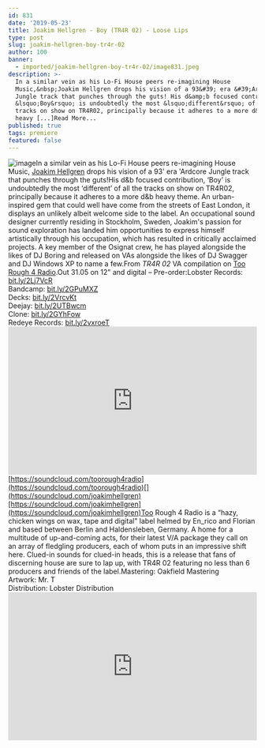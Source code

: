 ```yaml
---
id: 831
date: '2019-05-23'
title: Joakim Hellgren - Boy (TR4R 02) - Loose Lips
type: post
slug: joakim-hellgren-boy-tr4r-02
author: 100
banner:
  - imported/joakim-hellgren-boy-tr4r-02/image831.jpeg
description: >-
  In a similar vein as his Lo-Fi House peers re-imagining House
  Music,&nbsp;Joakim Hellgren drops his vision of a 93&#39; era &#39;Ardcore
  Jungle track that punches through the guts! His d&amp;b focused contribution,
  &lsquo;Boy&rsquo; is undoubtedly the most &lsquo;different&rsquo; of all the
  tracks on show on TR4R02, principally because it adheres to a more d&amp;b
  heavy [...]Read More...
published: true
tags: premiere
featured: false
---
```

![image](../imported/joakim-hellgren-boy-tr4r-02/image831.jpeg)In a similar vein as his Lo-Fi House peers re-imagining House Music, [Joakim Hellgren](https://joakimhellgren.bandcamp.com) drops his vision of a 93' era 'Ardcore Jungle track that punches through the guts!His d&b focused contribution, ‘Boy’ is undoubtedly the most ‘different’ of all the tracks on show on TR4R02, principally because it adheres to a more d&b heavy theme. An urban-inspired gem that could well have come from the streets of East London, it displays an unlikely albeit welcome side to the label. An occupational sound designer currently residing in Stockholm, Sweden, Joakim's passion for sound exploration has landed him opportunities to express himself artistically through his occupation, which has resulted in critically acclaimed projects. A key member of the Osignat crew, he has played alongside the likes of DJ Boring and released on VAs alongside the likes of DJ Swagger and DJ Windows XP to name a few.From _TR4R 02_ VA compilation on [Too Rough 4 Radio](https://toorough4radio.bandcamp.com/).Out 31.05 on 12" and digital – Pre-order:Lobster Records: [bit.ly/2Lj7VcR](http://bit.ly/2Lj7VcR)  
Bandcamp: [bit.ly/2GPuMXZ](http://bit.ly/2GPuMXZ)  
Decks: [bit.ly/2VrcvKt](http://bit.ly/2VrcvKt)  
Deejay: [bit.ly/2UTBwcm](http://bit.ly/2UTBwcm)  
Clone: [bit.ly/2GYhFow](http://bit.ly/2GYhFow)  
Redeye Records: [bit.ly/2vxroeT](http://bit.ly/2vxroeT)<iframe width='100%' height='300' scrolling='no' frameborder='no' allow='autoplay' src='https://w.soundcloud.com/player/?url=https%3A//api.soundcloud.com/tracks/625180518&color=%23ff5500&auto_play=false&hide_related=false&show_comments=true&show_user=true&show_reposts=false&show_teaser=true'></iframe>[](https://soundcloud.com/toorough4radio)[https://soundcloud.com/toorough4radio](https://soundcloud.com/toorough4radio)[](https://soundcloud.com/joakimhellgren)[https://soundcloud.com/joakimhellgren](https://soundcloud.com/joakimhellgren)Too Rough 4 Radio is a “hazy, chicken wings on wax, tape and digital" label helmed by En\_rico and Florian and based between Berlin and Haldensleben, Germany. A home for a multitude of up-and-coming acts, for their latest V/A package they call on an array of fledgling producers, each of whom puts in an impressive shift here. Clued-in sounds for clued-in heads, this is a release that fans of discerning house are sure to lap up, with TR4R 02 featuring no less than 6 producers and friends of the label.Mastering: Oakfield Mastering  
Artwork: Mr. T  
Distribution: Lobster Distribution<iframe width='100%' height='300' scrolling='no' frameborder='no' allow='autoplay' src='https://www.youtube.com/embed/h6_uQe293hc'></iframe>
